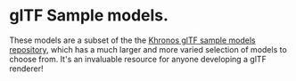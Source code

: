 # glTF Sample models.

These models are a subset of the the [Khronos glTF sample models repository](https://github.com/KhronosGroup/glTF-Sample-Models), which has a much larger and more varied selection of models to choose from. It's an invaluable resource for anyone developing a glTF renderer!